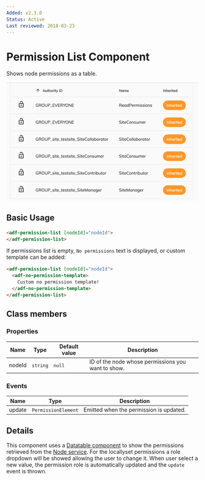 ```yaml
---
Added: v2.3.0
Status: Active
Last reviewed: 2018-03-23
---
```


# Permission List Component

Shows node permissions as a table.

![Permission List](../docassets/images/adf-permission-list.png)

## Basic Usage

```html
<adf-permission-list [nodeId]="nodeId">
</adf-permission-list>
```

If permissions list is empty, `No permissions` text is displayed, 
or custom template can be added: 

```html
<adf-permission-list [nodeId]="nodeId">
  <adf-no-permission-template>
    Custom no permission template!
  </adf-no-permission-template>
</adf-permission-list>
```

## Class members

### Properties

| Name | Type | Default value | Description |
| ---- | ---- | ------------- | ----------- |
| nodeId | `string` | `null` | ID of the node whose permissions you want to show.  |

### Events

| Name | Type | Description |
| ---- | ---- | ----------- |
| update | `PermissionElement` | Emitted when the permission is updated. |

## Details

This component uses a [Datatable component](../core/datatable.component.md) to show the
permissions retrieved from the [Node service](../core/node.service.md).
For the locallyset permissions a role dropdown will be showed allowing the user to change it.
When user select a new value, the permission role is automatically updated and the `update` event is thrown.
